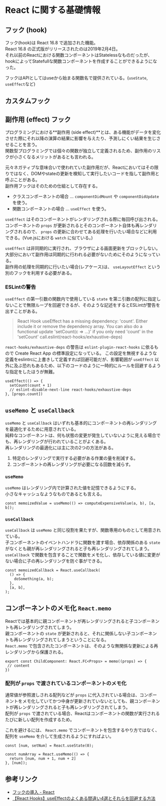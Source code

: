 # React に関する基礎情報

## フック (hook)

フック(hook)は React 16.8 で追加された機能。  
React 16.8 の正式版がリリースされたのは2019年2月4日。  
それ以前のReactにおける関数コンポーネントはStatelessなものだったが、hookによってStatefullな関数コンポーネントを作成することができるようになった。

フックはAPIとしてはuseから始まる関数名で提供されている。(`useState`, `useEffect`など)  

## カスタムフック

## 副作用 (effect) フック

プログラミングにおける**副作用 (side effect)**とは、ある機能がデータを変化させた際にそれ以降の演算の結果に影響を与えたり、予測しにくい結果を生じさせることを言う。  
関数型プログラミングでは個々の関数が独立して定義されるため、副作用のリスクが小さくなるメリットがあるとも言われる。  

元々ネガティブな意味合いで使われていた副作用だが、Reactにおいてはその限りではなく、DOMやstateの更新を検知して実行したいコードを指して副作用と呼ぶことがある。  
副作用フックはそのための仕組として存在する。  

- クラスコンポーネントの場合 ... `componentDidMount` や `componentDidUpdate` を使う。
- 関数コンポーネントの場合 ... `useEffect` を使う。

`useEffect` はそのコンポーネントがレンダリングされる際に毎回呼び出される。  
コンポーネントの `props` が更新されるとそのコンポーネント自体も再レンダリングされるので、 `props` の更新に合わせてある処理を行いたい場合などに利用できる。(Vue.jsにおける `watch` に似ている。)

`useEffect` は非同期的に実行され、ブラウザによる画面更新をブロックしない。大部分において副作用は同期的に行われる必要がないためにそのようになっている。  
副作用の処理を同期的に行いたい場合(レアケース)は、 `useLayoutEffect` という別のフックを利用する必要がある。

### ESLintの警告

`useEffect` の第一引数の関数内で使用している `state` を第ニ引数の配列に指定しないことで無限ループを回避できるが、そのような記述をするとESLintが警告を出すことがある。

> React Hook useEffect has a missing dependency: 'count'. Either include it or remove the dependency array. You can also do a functional update 'setCount(c => ...)' if you only need 'count' in the 'setCount'
> call.eslint(react-hooks/exhaustive-deps)

`react-hooks/exhaustive-deps` の警告は `eslint-plugin-react-hooks` に依るもので Create React App の標準設定になっている。
この設定を無視するような定義をeslintrcに上書きして定義すれば回避可能だが、影響範囲が `useEffect` 以外に及ぶ恐れもあるため、以下のコードのように一時的にルールを回避するような指定をしたほうが無難。

```
useEffect(() => {
  setCount(count + 1)
  // eslint-disable-next-line react-hooks/exhaustive-deps
}, [props.count])
```

## `useMemo` と `useCallback`

`useMemo` と `useCallback` はいずれも基本的にコンポーネントの再レンダリングを最適化するために用意されている。  
純粋なコンポーネントは、何も状態の変更が発生していないように見える場合でも、再レンダリングが行われていることがよくある。  
再レンダリングの最適化には主に次の2つの方法がある。

1. 特定のレンダリングで実行する必要がある作業の量を削減する。
2. コンポーネントの再レンダリングが必要になる回数を減らす。

### `useMemo`

`useMemo` はレンダリング内で計算された値を記憶できるようにする。  
小さなキャッシュなようなものであるとも言える。

```
const memoizedValue = useMemo(() => computeExpensiveValue(a, b), [a, b]);
```

### `useCallback`

`useCallback` は `useMemo` と同じ役割を果たすが、関数専用のものとして用意されている。  
子コンポーネントのイベントハンドラに関数を渡す場合、依存関係のある `state` がなくとも親が再レンダリングされると子も再レンダリングされてしまう。  
`useCallback` で関数を包含することで関数をメモ化し、依存している値に変更がない場合に子の再レンダリングを防ぐ事ができる。

```
const memoizedCallback = React.useCallback(
  () => {
    doSomething(a, b);
  },
  [a, b],
);
```

## コンポーネントのメモ化 `React.memo`

Reactでは基本的に親コンポーネントが再レンダリングされると子コンポーネントも再レンダリングされてしまう。  
親コンポーネントの `state` が更新されると、それに関係しない子コンポーネントも再レンダリングされてしまうということになる。  
 `React.memo` で包含されたコンポーネントは、そのような無関係な更新による再レンダリングから保護される。

 ```
 export const ChildComponent: React.FC<Props> = memo((props) => {
  // content
})
 ```

 ### 配列が `props` で渡されているコンポーネントのメモ化

通常値が参照渡しされる配列などが `props` に代入されている場合は、コンポーネントをメモ化していてかつ中身が更新されていないとしても、親コンポーネントが再レンダリングされると子も再レンダリングされてしまう。  
配列が `props` で渡されている場合、Reactはコンポーネントの関数が実行されるたびに新しい配列を作成するため。  

これを避けるには、 `React.memo` でコンポーネントを包含するやり方ではなく、配列を `useMemo` を介して生成されるようにすればよい。

```
const [num, setNum] = React.useState(0);

const numArray = React.useMemo(() => {
  return [num, num + 1, num + 2]
}, [num]);
```

## 参考リンク

- [フックの導入 - React](https://ja.reactjs.org/docs/hooks-intro.html)
- [【React Hooks】useEffectのよくある間違い4選とそれらを回避する方法](https://tyotto-good.com/blog/avoid-useeffect-mistakes)